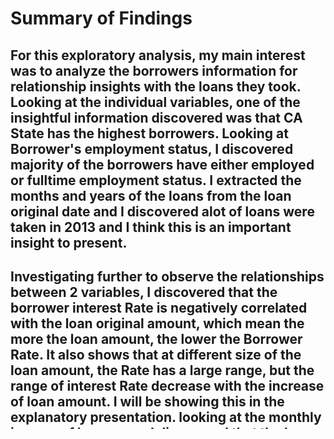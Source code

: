 # Summary of Findings



## For this exploratory analysis, my main interest was to analyze the borrowers information for relationship insights with the loans they took. Looking at the individual variables, one of the insightful information discovered was that CA State has the highest borrowers. Looking at Borrower's employment status, I discovered majority of the borrowers have either employed or fulltime employment status. I extracted the months and years of the loans from the loan original date and I discovered alot of loans were taken in 2013 and I think this is an important insight to present.
## Investigating further to observe the relationships between 2 variables, I discovered that the borrower interest Rate is negatively correlated with the loan original amount, which mean the more the loan amount, the lower the Borrower Rate. It also shows that at different size of the loan amount, the Rate has a large range, but the range of interest Rate decrease with the increase of loan amount. I will be showing this in the explanatory presentation. looking at the monthly income of borrowers, I discovered that the loan original amount is positively correlated with the stated monthly income. That is, the higher their stated monthly income, the higher the loan amount borrowed. Also, Borrowers with verified income tend to have a higher average loan amount than borrowers without verified income. Borrowers with income ranging from ($)50,000-100,000+ are majorly homeowners. Borrowers who are employed and fulltime on average take out larger loans than other groups. There is a strong positive relationship between term and loan amount (longer the term, the larger the loan). Also, Employed borrowers tend to take loans of term duration as 36months while Borrowers with full time employment status tend to take loans with term duration of 12months. Looking at loan origination over years, I observed that in 2008-2009 there was a large dip in loan origination that went back up in 2013.
## Investigating further using multiple variables, I realized that loan Term did'nt really seem to have effect on the relationship between borrower rate and loan original amount. Also checked if verified income has an effect on the loan original amount and relationship with income range. Then I discovered that People who earn ($)100,000+ and have verified their income tend to get larger loan original amount than those whose income are not verifiable.
